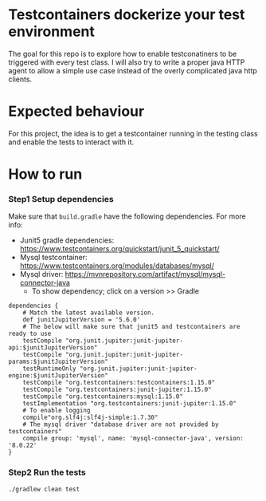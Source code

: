 # Testcontainers dockerize your test environment

The goal for this repo is to explore how to enable testconatiners to be triggered with every test class. 
I will also try to write a proper java HTTP agent to allow a simple use case instead of the overly complicated java http clients.

# Expected behaviour

For this project, the idea is to get a testcontainer running in the testing class and enable the tests to interact with it.


# How to run

### Step1 Setup dependencies

Make sure that ```build.gradle``` have the following dependencies.
For more info:
- Junit5 gradle dependencies: https://www.testcontainers.org/quickstart/junit_5_quickstart/
- Mysql testcontainer: https://www.testcontainers.org/modules/databases/mysql/
- Mysql driver: https://mvnrepository.com/artifact/mysql/mysql-connector-java
  - To show dependency; click on a version >> Gradle
```shell
dependencies {
    # Match the latest available version.
    def junitJupiterVersion = '5.6.0'
    # The below will make sure that junit5 and testcontainers are ready to use
    testCompile "org.junit.jupiter:junit-jupiter-api:$junitJupiterVersion"
    testCompile "org.junit.jupiter:junit-jupiter-params:$junitJupiterVersion"
    testRuntimeOnly "org.junit.jupiter:junit-jupiter-engine:$junitJupiterVersion"
    testCompile "org.testcontainers:testcontainers:1.15.0"
    testCompile "org.testcontainers:junit-jupiter:1.15.0"
    testCompile "org.testcontainers:mysql:1.15.0"
    testImplementation "org.testcontainers:junit-jupiter:1.15.0"
    # To enable logging
    compile"org.slf4j:slf4j-simple:1.7.30"
    # The mysql driver "database driver are not provided by testcontainers"
    compile group: 'mysql', name: 'mysql-connector-java', version: '8.0.22'
}
```


### Step2 Run the tests
```shell
./gradlew clean test
```